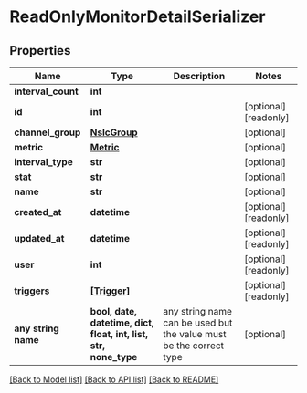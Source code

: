 # ReadOnlyMonitorDetailSerializer


## Properties
Name | Type | Description | Notes
------------ | ------------- | ------------- | -------------
**interval_count** | **int** |  | 
**id** | **int** |  | [optional] [readonly] 
**channel_group** | [**NslcGroup**](NslcGroup.md) |  | [optional] 
**metric** | [**Metric**](Metric.md) |  | [optional] 
**interval_type** | **str** |  | [optional] 
**stat** | **str** |  | [optional] 
**name** | **str** |  | [optional] 
**created_at** | **datetime** |  | [optional] [readonly] 
**updated_at** | **datetime** |  | [optional] [readonly] 
**user** | **int** |  | [optional] [readonly] 
**triggers** | [**[Trigger]**](Trigger.md) |  | [optional] [readonly] 
**any string name** | **bool, date, datetime, dict, float, int, list, str, none_type** | any string name can be used but the value must be the correct type | [optional]

[[Back to Model list]](../README.md#documentation-for-models) [[Back to API list]](../README.md#documentation-for-api-endpoints) [[Back to README]](../README.md)


